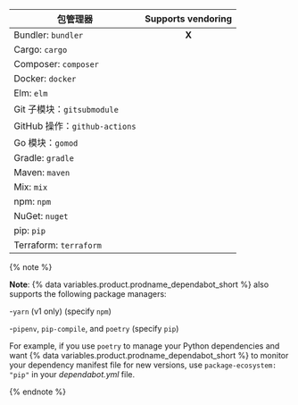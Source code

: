 | 包管理器                       | Supports vendoring |
| -------------------------- |:------------------:|
| Bundler: `bundler`         |       **X**        |
| Cargo: `cargo`             |                    |
| Composer: `composer`       |                    |
| Docker: `docker`           |                    |
| Elm: `elm`                 |                    |
| Git 子模块：`gitsubmodule`     |                    |
| GitHub 操作：`github-actions` |                    |
| Go 模块：`gomod`              |                    |
| Gradle: `gradle`           |                    |
| Maven: `maven`             |                    |
| Mix: `mix`                 |                    |
| npm: `npm`                 |                    |
| NuGet: `nuget`             |                    |
| pip: `pip`                 |                    |
| Terraform: `terraform`     |                    |

{% note %}

**Note**: {% data variables.product.prodname_dependabot_short %} also supports the following package managers:

-`yarn` (v1 only) (specify `npm`)

-`pipenv`, `pip-compile`, and `poetry` (specify `pip`)

For example, if you use `poetry` to manage your Python dependencies and want {% data variables.product.prodname_dependabot_short %} to monitor your dependency manifest file for new versions, use `package-ecosystem: "pip"` in your *dependabot.yml* file.

{% endnote %}
